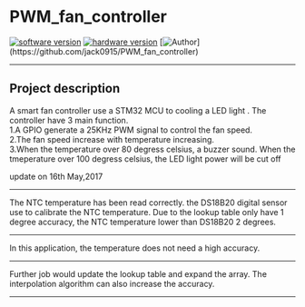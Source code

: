 # PWM_fan_controller
[![software version](https://img.shields.io/badge/software%20-v0.6-green.svg)](https://github.com/jack0915/PWM_fan_controller)
[![hardware version](https://img.shields.io/badge/hardware-v0.0-yellow.svg)](https://github.com/jack0915/PWM_fan_controller)
[![Author](https://img.shields.io/badge/POWER%20BY-Jack%20Liang-blue.svg?)](https://github.com/jack0915/PWM_fan_controller)

****
## Project description
A smart fan controller use a STM32 MCU to cooling a LED light . The controller have 3 main function.   
1.A GPIO generate a 25KHz PWM signal to control the fan speed.   
2.The fan speed increase with temperature increasing.   
3.When the temperature over 80 degress celsius, a buzzer sound. When the tmeperature over 100 degress celsius, the LED light power will be cut off  

update on 16th May,2017
****
The NTC temperature has been read correctly. the DS18B20 digital sensor use to calibrate the NTC temperature. Due to the lookup table only have 1 degree accuracy, the NTC temperature lower than DS18B20 2 degrees. 
****
In this application, the temperature does not need a high accuracy.
****
Further job would update the lookup table and expand the array. The interpolation algorithm can also increase the accuracy.
****

